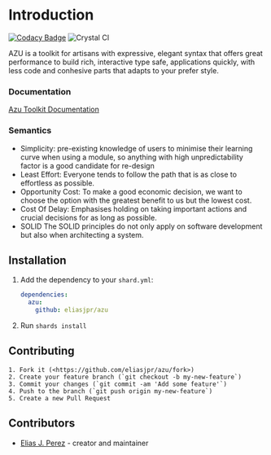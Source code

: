 # Introduction

[![Codacy Badge](https://api.codacy.com/project/badge/Grade/b58f03f01de241e0b75f222e31d905d7)](https://www.codacy.com/manual/eliasjpr/azu?utm_source=github.com&amp;utm_medium=referral&amp;utm_content=eliasjpr/azu&amp;utm_campaign=Badge_Grade) ![Crystal CI](https://github.com/eliasjpr/azu/workflows/Crystal%20CI/badge.svg?branch=master)

AZU is a toolkit for artisans with expressive, elegant syntax that offers great performance to build rich, interactive type safe, applications quickly, with less code and conhesive parts that adapts to your prefer style. 

### Documentation 

[Azu Toolkit Documentation](https://eliasjpr.github.io/azu/)

### Semantics

* Simplicity: pre-existing knowledge of users to minimise their learning curve when using a module, so anything with high unpredictability factor is a good candidate for re-design
* Least Effort: Everyone tends to follow the path that is as close to effortless as possible. 
* Opportunity Cost: To make a good economic decision, we want to choose the option with the greatest benefit to us but the lowest cost.
* Cost Of Delay: Emphasises holding on taking important actions and crucial decisions for as long as possible. 
* SOLID The SOLID principles do not only apply on software development but also when architecting a system. 

## Installation

  1.  Add the dependency to your `shard.yml`:

      ```yaml
      dependencies:
        azu:
          github: eliasjpr/azu
      ```

  2.  Run `shards install`

## Contributing

    1. Fork it (<https://github.com/eliasjpr/azu/fork>)
    2. Create your feature branch (`git checkout -b my-new-feature`)
    3. Commit your changes (`git commit -am 'Add some feature'`)
    4. Push to the branch (`git push origin my-new-feature`)
    5. Create a new Pull Request

## Contributors

-   [Elias J. Perez](https://github.com/eliasjpr) - creator and maintainer
